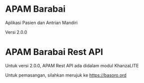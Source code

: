 # APAM Barabai
Aplikasi Pasien dan Antrian Mandiri

Versi 2.0.0

# APAM Barabai Rest API
Untuk versi 2.0.0, APAM Rest API ada didalam modul KhanzaLITE

Untuk pemasangan, silahkan merujuk ke https://basoro.ord
